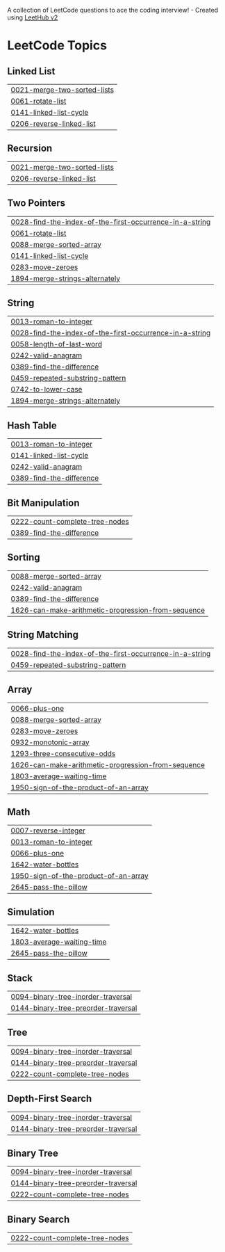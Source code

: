 A collection of LeetCode questions to ace the coding interview! - Created using [LeetHub v2](https://github.com/arunbhardwaj/LeetHub-2.0)
<!---LeetCode Topics Start-->
# LeetCode Topics
## Linked List
|  |
| ------- |
| [0021-merge-two-sorted-lists](https://github.com/ayushjain2163/LeetCode/tree/master/0021-merge-two-sorted-lists) |
| [0061-rotate-list](https://github.com/ayushjain2163/LeetCode/tree/master/0061-rotate-list) |
| [0141-linked-list-cycle](https://github.com/ayushjain2163/LeetCode/tree/master/0141-linked-list-cycle) |
| [0206-reverse-linked-list](https://github.com/ayushjain2163/LeetCode/tree/master/0206-reverse-linked-list) |
## Recursion
|  |
| ------- |
| [0021-merge-two-sorted-lists](https://github.com/ayushjain2163/LeetCode/tree/master/0021-merge-two-sorted-lists) |
| [0206-reverse-linked-list](https://github.com/ayushjain2163/LeetCode/tree/master/0206-reverse-linked-list) |
## Two Pointers
|  |
| ------- |
| [0028-find-the-index-of-the-first-occurrence-in-a-string](https://github.com/ayushjain2163/LeetCode/tree/master/0028-find-the-index-of-the-first-occurrence-in-a-string) |
| [0061-rotate-list](https://github.com/ayushjain2163/LeetCode/tree/master/0061-rotate-list) |
| [0088-merge-sorted-array](https://github.com/ayushjain2163/LeetCode/tree/master/0088-merge-sorted-array) |
| [0141-linked-list-cycle](https://github.com/ayushjain2163/LeetCode/tree/master/0141-linked-list-cycle) |
| [0283-move-zeroes](https://github.com/ayushjain2163/LeetCode/tree/master/0283-move-zeroes) |
| [1894-merge-strings-alternately](https://github.com/ayushjain2163/LeetCode/tree/master/1894-merge-strings-alternately) |
## String
|  |
| ------- |
| [0013-roman-to-integer](https://github.com/ayushjain2163/LeetCode/tree/master/0013-roman-to-integer) |
| [0028-find-the-index-of-the-first-occurrence-in-a-string](https://github.com/ayushjain2163/LeetCode/tree/master/0028-find-the-index-of-the-first-occurrence-in-a-string) |
| [0058-length-of-last-word](https://github.com/ayushjain2163/LeetCode/tree/master/0058-length-of-last-word) |
| [0242-valid-anagram](https://github.com/ayushjain2163/LeetCode/tree/master/0242-valid-anagram) |
| [0389-find-the-difference](https://github.com/ayushjain2163/LeetCode/tree/master/0389-find-the-difference) |
| [0459-repeated-substring-pattern](https://github.com/ayushjain2163/LeetCode/tree/master/0459-repeated-substring-pattern) |
| [0742-to-lower-case](https://github.com/ayushjain2163/LeetCode/tree/master/0742-to-lower-case) |
| [1894-merge-strings-alternately](https://github.com/ayushjain2163/LeetCode/tree/master/1894-merge-strings-alternately) |
## Hash Table
|  |
| ------- |
| [0013-roman-to-integer](https://github.com/ayushjain2163/LeetCode/tree/master/0013-roman-to-integer) |
| [0141-linked-list-cycle](https://github.com/ayushjain2163/LeetCode/tree/master/0141-linked-list-cycle) |
| [0242-valid-anagram](https://github.com/ayushjain2163/LeetCode/tree/master/0242-valid-anagram) |
| [0389-find-the-difference](https://github.com/ayushjain2163/LeetCode/tree/master/0389-find-the-difference) |
## Bit Manipulation
|  |
| ------- |
| [0222-count-complete-tree-nodes](https://github.com/ayushjain2163/LeetCode/tree/master/0222-count-complete-tree-nodes) |
| [0389-find-the-difference](https://github.com/ayushjain2163/LeetCode/tree/master/0389-find-the-difference) |
## Sorting
|  |
| ------- |
| [0088-merge-sorted-array](https://github.com/ayushjain2163/LeetCode/tree/master/0088-merge-sorted-array) |
| [0242-valid-anagram](https://github.com/ayushjain2163/LeetCode/tree/master/0242-valid-anagram) |
| [0389-find-the-difference](https://github.com/ayushjain2163/LeetCode/tree/master/0389-find-the-difference) |
| [1626-can-make-arithmetic-progression-from-sequence](https://github.com/ayushjain2163/LeetCode/tree/master/1626-can-make-arithmetic-progression-from-sequence) |
## String Matching
|  |
| ------- |
| [0028-find-the-index-of-the-first-occurrence-in-a-string](https://github.com/ayushjain2163/LeetCode/tree/master/0028-find-the-index-of-the-first-occurrence-in-a-string) |
| [0459-repeated-substring-pattern](https://github.com/ayushjain2163/LeetCode/tree/master/0459-repeated-substring-pattern) |
## Array
|  |
| ------- |
| [0066-plus-one](https://github.com/ayushjain2163/LeetCode/tree/master/0066-plus-one) |
| [0088-merge-sorted-array](https://github.com/ayushjain2163/LeetCode/tree/master/0088-merge-sorted-array) |
| [0283-move-zeroes](https://github.com/ayushjain2163/LeetCode/tree/master/0283-move-zeroes) |
| [0932-monotonic-array](https://github.com/ayushjain2163/LeetCode/tree/master/0932-monotonic-array) |
| [1293-three-consecutive-odds](https://github.com/ayushjain2163/LeetCode/tree/master/1293-three-consecutive-odds) |
| [1626-can-make-arithmetic-progression-from-sequence](https://github.com/ayushjain2163/LeetCode/tree/master/1626-can-make-arithmetic-progression-from-sequence) |
| [1803-average-waiting-time](https://github.com/ayushjain2163/LeetCode/tree/master/1803-average-waiting-time) |
| [1950-sign-of-the-product-of-an-array](https://github.com/ayushjain2163/LeetCode/tree/master/1950-sign-of-the-product-of-an-array) |
## Math
|  |
| ------- |
| [0007-reverse-integer](https://github.com/ayushjain2163/LeetCode/tree/master/0007-reverse-integer) |
| [0013-roman-to-integer](https://github.com/ayushjain2163/LeetCode/tree/master/0013-roman-to-integer) |
| [0066-plus-one](https://github.com/ayushjain2163/LeetCode/tree/master/0066-plus-one) |
| [1642-water-bottles](https://github.com/ayushjain2163/LeetCode/tree/master/1642-water-bottles) |
| [1950-sign-of-the-product-of-an-array](https://github.com/ayushjain2163/LeetCode/tree/master/1950-sign-of-the-product-of-an-array) |
| [2645-pass-the-pillow](https://github.com/ayushjain2163/LeetCode/tree/master/2645-pass-the-pillow) |
## Simulation
|  |
| ------- |
| [1642-water-bottles](https://github.com/ayushjain2163/LeetCode/tree/master/1642-water-bottles) |
| [1803-average-waiting-time](https://github.com/ayushjain2163/LeetCode/tree/master/1803-average-waiting-time) |
| [2645-pass-the-pillow](https://github.com/ayushjain2163/LeetCode/tree/master/2645-pass-the-pillow) |
## Stack
|  |
| ------- |
| [0094-binary-tree-inorder-traversal](https://github.com/ayushjain2163/LeetCode/tree/master/0094-binary-tree-inorder-traversal) |
| [0144-binary-tree-preorder-traversal](https://github.com/ayushjain2163/LeetCode/tree/master/0144-binary-tree-preorder-traversal) |
## Tree
|  |
| ------- |
| [0094-binary-tree-inorder-traversal](https://github.com/ayushjain2163/LeetCode/tree/master/0094-binary-tree-inorder-traversal) |
| [0144-binary-tree-preorder-traversal](https://github.com/ayushjain2163/LeetCode/tree/master/0144-binary-tree-preorder-traversal) |
| [0222-count-complete-tree-nodes](https://github.com/ayushjain2163/LeetCode/tree/master/0222-count-complete-tree-nodes) |
## Depth-First Search
|  |
| ------- |
| [0094-binary-tree-inorder-traversal](https://github.com/ayushjain2163/LeetCode/tree/master/0094-binary-tree-inorder-traversal) |
| [0144-binary-tree-preorder-traversal](https://github.com/ayushjain2163/LeetCode/tree/master/0144-binary-tree-preorder-traversal) |
## Binary Tree
|  |
| ------- |
| [0094-binary-tree-inorder-traversal](https://github.com/ayushjain2163/LeetCode/tree/master/0094-binary-tree-inorder-traversal) |
| [0144-binary-tree-preorder-traversal](https://github.com/ayushjain2163/LeetCode/tree/master/0144-binary-tree-preorder-traversal) |
| [0222-count-complete-tree-nodes](https://github.com/ayushjain2163/LeetCode/tree/master/0222-count-complete-tree-nodes) |
## Binary Search
|  |
| ------- |
| [0222-count-complete-tree-nodes](https://github.com/ayushjain2163/LeetCode/tree/master/0222-count-complete-tree-nodes) |
<!---LeetCode Topics End-->
